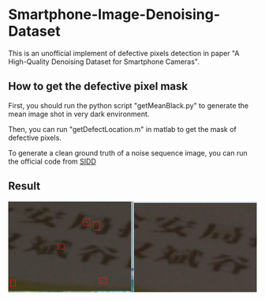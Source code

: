 # Smartphone-Image-Denoising-Dataset
This is an unofficial implement of defective pixels detection in paper "A High-Quality Denoising Dataset for Smartphone Cameras".

## How to get the defective pixel mask
First, you should run the python script "getMeanBlack.py" to generate the mean image shot in very dark environment.

Then, you can run "getDefectLocation.m" in matlab to get the mask of defective pixels.

To generate a clean ground truth of a noise sequence image, you can run the official code from [SIDD](https://github.com/AbdoKamel/sidd-ground-truth-image-estimation)

## Result
![image](https://github.com/DavidQiuChao/Smartphone-Image-Denoising-Dataset/blob/master/comp.jpg)
